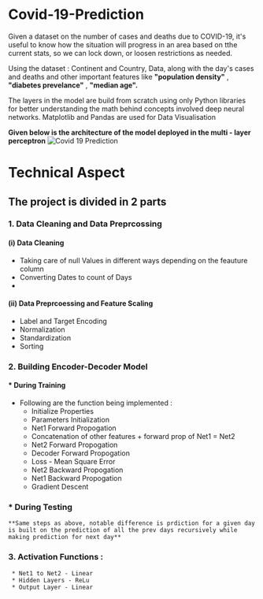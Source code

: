 # Covid-19-Prediction
Given a dataset on the number of cases and deaths due to COVID-19, it's useful to know how the situation will progress in an area based on tthe current stats, so we can lock down, or loosen restrictions as needed.

Using the dataset : Continent and Country, Data, along with the day's cases and deaths and other important features like **"population density"** , **"diabetes prevelance"** , **"median age".**

The layers in the model are build from scratch using only Python libraries for better understanding the math behind concepts involved deep neural networks.
Matplotlib and Pandas are used for Data Visualisation

**Given below is the architecture of the model deployed in the multi - layer perceptron**
![Covid 19 Prediction](https://user-images.githubusercontent.com/63362412/123039521-efefcc00-d40f-11eb-9c78-b87f3004838a.PNG)

# Technical Aspect

## The project is divided in 2 parts
### 1. Data Cleaning and Data Preprcossing
#### (i) Data Cleaning
 * Taking care of null Values in different ways depending on the feauture column
 * Converting Dates to count of Days
 * 
#### (ii) Data Preprcoessing and Feature Scaling
  * Label and Target Encoding
  * Normalization
  * Standardization
  * Sorting
  
 ### 2. Building Encoder-Decoder Model
#### * During Training
  * Following are the function being implemented :
    * Initialize Properties
    * Parameters Initialization
    * Net1 Forward Propogation
    * Concatenation of other features + forward prop of Net1 = Net2
    * Net2 Forward Propogation
    * Decoder Forward Propogation
    * Loss - Mean Square Error
    * Net2 Backward Propogation
    * Net1 Backward Propogation
    * Gradient Descent

### * During Testing
    **Same steps as above, notable difference is prdiction for a given day is built on the prediction of all the prev days recursively while making prediction for next day**
 ### 3. Activation Functions :
     * Net1 to Net2 - Linear
     * Hidden Layers - ReLu
     * Output Layer - Linear

